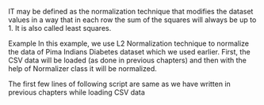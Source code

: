 IT  may be defined as the normalization technique that modifies the dataset values in a way that in each row the sum of the squares will always be up to 1. It is also called least squares.

Example
In this example, we use L2 Normalization technique to normalize the data of Pima Indians Diabetes dataset which we used earlier. First, the CSV data will be loaded (as done in previous chapters) and then with the help of Normalizer class it will be normalized.

The first few lines of following script are same as we have written in previous chapters while loading CSV data
